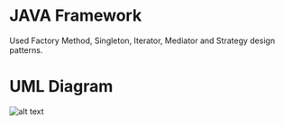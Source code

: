 # JAVA Framework

 Used Factory Method, Singleton, Iterator, Mediator and Strategy design patterns. 
 
 # UML Diagram

![alt text](https://github.com/mesurace/FinCo-Framework/blob/master/finco.jpeg)
